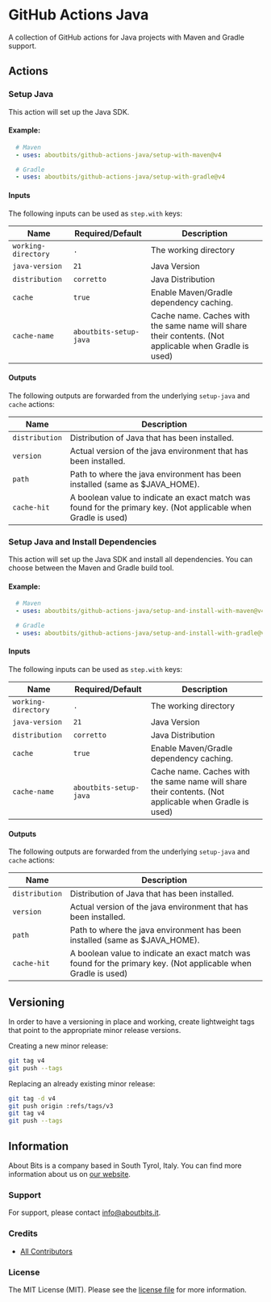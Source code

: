 # GitHub Actions Java

A collection of GitHub actions for Java projects with Maven and Gradle support.

## Actions

### Setup Java

This action will set up the Java SDK.

#### Example:

```yaml
  # Maven
  - uses: aboutbits/github-actions-java/setup-with-maven@v4

  # Gradle
  - uses: aboutbits/github-actions-java/setup-with-gradle@v4
```

#### Inputs

The following inputs can be used as `step.with` keys:

| Name                | Required/Default       | Description                                                                                           |
|---------------------|------------------------|-------------------------------------------------------------------------------------------------------|
| `working-directory` | `.`                    | The working directory                                                                                 |
| `java-version`      | `21`                   | Java Version                                                                                          |
| `distribution`      | `corretto`             | Java Distribution                                                                                     |
| `cache`             | `true`                 | Enable Maven/Gradle dependency caching.                                                               |
| `cache-name`        | `aboutbits-setup-java` | Cache name. Caches with the same name will share their contents. (Not applicable when Gradle is used) |

#### Outputs

The following outputs are forwarded from the underlying `setup-java` and `cache` actions:

| Name           | Description                                                                                                    |
|----------------|----------------------------------------------------------------------------------------------------------------|
| `distribution` | Distribution of Java that has been installed.                                                                  |
| `version`      | Actual version of the java environment that has been installed.                                                |
| `path`         | Path to where the java environment has been installed (same as $JAVA_HOME).                                    |
| `cache-hit`    | A boolean value to indicate an exact match was found for the primary key. (Not applicable when Gradle is used) |

### Setup Java and Install Dependencies

This action will set up the Java SDK and install all dependencies.
You can choose between the Maven and Gradle build tool.

#### Example:

```yaml
  # Maven
  - uses: aboutbits/github-actions-java/setup-and-install-with-maven@v4

  # Gradle
  - uses: aboutbits/github-actions-java/setup-and-install-with-gradle@v4
```

#### Inputs

The following inputs can be used as `step.with` keys:

| Name                | Required/Default       | Description                                                                                           |
|---------------------|------------------------|-------------------------------------------------------------------------------------------------------|
| `working-directory` | `.`                    | The working directory                                                                                 |
| `java-version`      | `21`                   | Java Version                                                                                          |
| `distribution`      | `corretto`             | Java Distribution                                                                                     |
| `cache`             | `true`                 | Enable Maven/Gradle dependency caching.                                                               |
| `cache-name`        | `aboutbits-setup-java` | Cache name. Caches with the same name will share their contents. (Not applicable when Gradle is used) |

#### Outputs

The following outputs are forwarded from the underlying `setup-java` and `cache` actions:

| Name           | Description                                                                                                    |
|----------------|----------------------------------------------------------------------------------------------------------------|
| `distribution` | Distribution of Java that has been installed.                                                                  |
| `version`      | Actual version of the java environment that has been installed.                                                |
| `path`         | Path to where the java environment has been installed (same as $JAVA_HOME).                                    |
| `cache-hit`    | A boolean value to indicate an exact match was found for the primary key. (Not applicable when Gradle is used) |

## Versioning

In order to have a versioning in place and working, create lightweight tags that point to the appropriate minor release
versions.

Creating a new minor release:

```bash
git tag v4
git push --tags
```

Replacing an already existing minor release:

```bash
git tag -d v4
git push origin :refs/tags/v3
git tag v4
git push --tags
```

## Information

About Bits is a company based in South Tyrol, Italy. You can find more information about us
on [our website](https://aboutbits.it).

### Support

For support, please contact [info@aboutbits.it](mailto:info@aboutbits.it).

### Credits

- [All Contributors](../../contributors)

### License

The MIT License (MIT). Please see the [license file](license.md) for more information.

